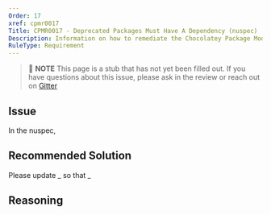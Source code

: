 ```yaml
---
Order: 17
xref: cpmr0017
Title: CPMR0017 - Deprecated Packages Must Have A Dependency (nuspec)
Description: Information on how to remediate the Chocolatey Package Moderation Rule 0017
RuleType: Requirement
---
```


> :memo: **NOTE** This page is a stub that has not yet been filled out. If you have questions about this issue, please ask in the review or reach out on [Gitter](https://gitter.im/chocolatey/chocolatey.org)

## Issue

In the nuspec,

## Recommended Solution

Please update _ so that _

## Reasoning
